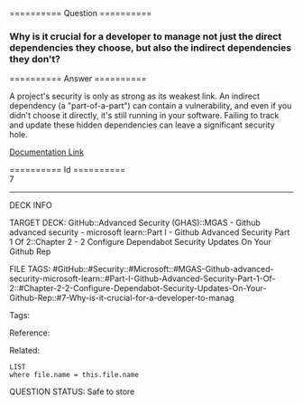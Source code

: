 ========== Question ==========  

### Why is it crucial for a developer to manage not just the direct dependencies they choose, but also the indirect dependencies they don't?  

========== Answer ==========  

A project's security is only as strong as its weakest link. An indirect dependency (a "part-of-a-part") can contain a vulnerability, and even if you didn't choose it directly, it's still running in your software. Failing to track and update these hidden dependencies can leave a significant security hole.

[Documentation Link](https://learn.microsoft.com/en-us/training/modules/configure-dependabot-security-updates-on-github-repo/2-manage-your-dependencies-github)

========== Id ==========  
7

---

DECK INFO

TARGET DECK: GitHub::Advanced Security (GHAS)::MGAS - Github advanced security - microsoft learn::Part I - Github Advanced Security Part 1 Of 2::Chapter 2 - 2 Configure Dependabot Security Updates On Your Github Rep

FILE TAGS: #GitHub::#Security::#Microsoft::#MGAS-Github-advanced-security-microsoft-learn::#Part-I-Github-Advanced-Security-Part-1-Of-2::#Chapter-2-2-Configure-Dependabot-Security-Updates-On-Your-Github-Rep::#7-Why-is-it-crucial-for-a-developer-to-manag

Tags:

Reference:

Related:

```dataview
LIST
where file.name = this.file.name
```

QUESTION STATUS: Safe to store
